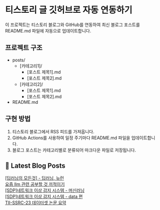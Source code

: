 
# 티스토리 글 깃허브로 자동 연동하기

이 프로젝트는 티스토리 블로그와 GitHub를 연동하여 최신 블로그 포스트를 README.md 파일에 자동으로 업데이트합니다.

## 프로젝트 구조

- posts/
  - [카테고리1]/
    - [포스트 제목1].md
    - [포스트 제목2].md
  - [카테고리2]/
    - [포스트 제목1].md
    - [포스트 제목2].md
- README.md

## 구현 방법

1. 티스토리 블로그에서 RSS 피드를 가져옵니다.
2. GitHub Actions를 사용하여 일정 주기마다 README.md 파일을 업데이트합니다.
3. 블로그 포스트는 카테고리별로 분류되어 마크다운 파일로 저장됩니다.

## 📕 Latest Blog Posts

<a href="https://eunmastudio.tistory.com/53">[딥러닝의 모든것] - 딥러닝, 뉴런</a></br><a href="https://eunmastudio.tistory.com/52">요즘 llm 관련 공부할 것 끼적이기</a></br><a href="https://eunmastudio.tistory.com/51">[SDP]네트워크 이상 감지 시스템 - 머신러닝</a></br><a href="https://eunmastudio.tistory.com/50">[SDP]네트워크 이상 감지 시스템 - data 편</a></br><a href="https://eunmastudio.tistory.com/49">TII-SSRC-23 데이터셋 논문 요약</a></br>